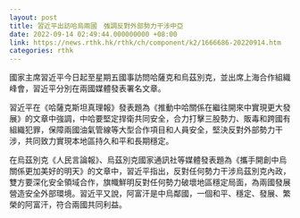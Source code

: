 ```yaml
---
layout: post
title: 習近平出訪哈烏兩國　強調反對外部勢力干涉中亞
date: 2022-09-14 02:49:44.000000000 +08:00
link: https://news.rthk.hk/rthk/ch/component/k2/1666686-20220914.htm
categories: rthk
---
```


國家主席習近平今日起至星期五國事訪問哈薩克和烏茲別克，並出席上海合作組織峰會，習近平分別在兩國媒體發表署名文章。

習近平在《哈薩克斯坦真理報》發表題為《推動中哈關係在繼往開來中實現更大發展》的文章中強調，中哈要堅定捍衛共同安全，合力打擊三股勢力、販毒和跨國有組織犯罪，保障兩國油氣管線等大型合作項目和人員安全，堅決反對外部勢力干涉，共同致力實現本地區持久和平和長期穩定。

在烏茲別克《人民言論報》、烏茲別克國家通訊社等媒體發表題為《攜手開創中烏關係更加美好的明天》的文章中，習近平指出，反對任何勢力干涉烏茲別克內政，雙方要深化安全領域合作，旗幟鮮明反對任何勢力破壞地區穩定局面，為兩國發展營造安全外部環境。習近平又說，阿富汗是中烏鄰國，一個和平、穩定、發展、繁榮的阿富汗，符合兩國共同利益。
